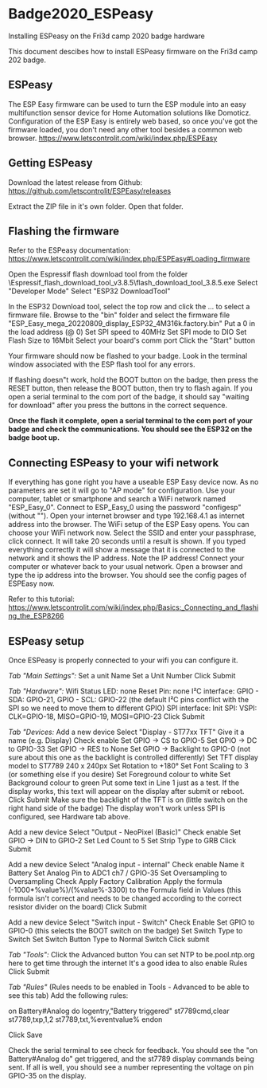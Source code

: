 # Badge2020_ESPeasy
Installing ESPeasy on the Fri3d camp 2020 badge hardware

This document descibes how to install ESPeasy firmware on the Fri3d camp 202 badge.

## ESPeasy

The ESP Easy firmware can be used to turn the ESP module into an easy multifunction sensor device for Home Automation solutions like Domoticz. Configuration of the ESP Easy is entirely web based, so once you've got the firmware loaded, you don't need any other tool besides a common web browser. https://www.letscontrolit.com/wiki/index.php/ESPEasy

## Getting ESPeasy

Download the latest release from Github: https://github.com/letscontrolit/ESPEasy/releases

Extract the ZIP file in it's own folder. Open that folder.

## Flashing the firmware

Refer to the ESPeasy documentation: https://www.letscontrolit.com/wiki/index.php/ESPEasy#Loading_firmware

Open the Espressif flash download tool from the folder \Espressif_flash_download_tool_v3.8.5\flash_download_tool_3.8.5.exe
Select "Developer Mode"
Select "ESP32 DownloadTool"

In the ESP32 Download tool, select the top row and click the ... to select a firmware file.
Browse to the "bin" folder and select the firmware file "ESP_Easy_mega_20220809_display_ESP32_4M316k.factory.bin"
Put a 0 in the load address (@ 0)
Set SPI speed to 40MHz
Set SPI mode to DIO
Set Flash Size to 16Mbit
Select your board's comm port
Click the "Start" button

Your firmware should now be flashed to your badge. Look in the terminal window associated with the ESP flash tool for any errors.

If flashing doesn"t work, hold the BOOT button on the badge, then press the RESET button, then release the BOOT button, then try to flash again. If you open a serial terminal to the com port of the badge, it should say "waiting for download" after you press the buttons in the correct sequence.

**Once the flash it complete, open a serial terminal to the com port of your badge and check the communications. You should see the ESP32 on the badge boot up.**

## Connecting ESPeasy to your wifi network

If everything has gone right you have a useable ESP Easy device now. As no parameters are set it will go to "AP mode" for configuration.
Use your computer, tablet or smartphone and search a WiFi network named "ESP_Easy_0".
Connect to ESP_Easy_0 using the password "configesp" (without "").
Open your internet browser and type 192.168.4.1 as internet address into the browser. The WiFi setup of the ESP Easy opens.
You can choose your WiFi network now. Select the SSID and enter your passphrase, click connect.
It will take 20 seconds until a result is shown. If you typed everything correctly it will show a message that it is connected to the network and it shows the IP address.
Note the IP address!
Connect your computer or whatever back to your usual network. Open a browser and type the ip address into the browser.
You should see the config pages of ESPEasy now. 

Refer to this tutorial: https://www.letscontrolit.com/wiki/index.php/Basics:_Connecting_and_flashing_the_ESP8266

## ESPeasy setup

Once ESPeasy is properly connected to your wifi you can configure it.

*Tab "Main Settings":*
Set a unit Name
Set a Unit Number
Click Submit

*Tab "Hardware":*
Wifi Status LED: none
Reset Pin: none
I²C interface: GPIO - SDA: GPIO-21, GPIO - SCL: GPIO-22 (the default I²C pins conflict with the SPI so we need to move them to different GPIO)
SPI interface: Init SPI: VSPI: CLK=GPIO-18, MISO=GPIO-19, MOSI=GPIO-23
Click Submit

*Tab "Devices:*
Add a new device
Select "Display - ST77xx TFT"
Give it a name (e.g. Display)
Check enable
Set GPIO -> CS to GPIO-5
Set GPIO -> DC to GPIO-33
Set GPIO -> RES to None
Set GPIO -> Backlight to GPIO-0 (not sure about this one as the backlight is controlled differently)
Set TFT display model to ST7789 240 x 240px
Set Rotation to +180°
Set Font Scaling to 3 (or something else if you desire)
Set Foreground colour to white
Set Background colour to green
Put some text in Line 1 just as a test. If the display works, this text will appear on the display after submit or reboot.
Click Submit
Make sure the backlight of the TFT is on (little switch on the right hand side of the badge)
The display won't work unless SPI is configured, see Hardware tab above.

Add a new device
Select "Output - NeoPixel (Basic)"
Check enable
Set GPIO -> DIN to GPIO-2
Set Led Count to 5
Set Strip Type to GRB
Click Submit

Add a new device
Select "Analog input - internal"
Check enable
Name it Battery
Set Analog Pin to ADC1 ch7 / GPIO-35
Set Oversampling to Oversampling
Check Apply Factory Calibration
Apply the formula (-1000*%value%)/(%value%-3300) to the Formula field in Values (this formula isn't correct and needs to be changed according to the correct resistor divider on the board)
Click Submit

Add a new device
Select "Switch input - Switch"
Check Enable
Set GPIO to GPIO-0 (this selects the BOOT switch on the badge)
Set Switch Type to Switch
Set Switch Button Type to Normal Switch
Click submit

*Tab "Tools":*
Click the Advanced button
You can set NTP to be.pool.ntp.org here to get time through the internet
It's a good idea to also enable Rules
Click Submit

*Tab "Rules"*
(Rules needs to be enabled in Tools - Advanced to be able to see this tab)
Add the following rules:

on Battery#Analog do
 logentry,"Battery triggered"
 st7789cmd,clear
 st7789,txp,1,2
 st7789,txt,%eventvalue%
endon

Click Save

Check the serial terminal to see check for feedback. You should see the "on Battery#Analog do" get triggered, and the st7789 display commands being sent. If all is well, you should see a number representing the voltage on pin GPIO-35 on the display.
